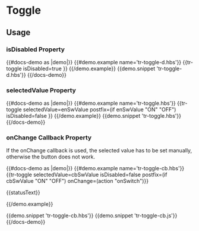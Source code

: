 

# Toggle

## Usage

### isDisabled Property

{{#docs-demo as |demo|}}
  {{#demo.example name='tr-toggle-d.hbs'}}
    {{tr-toggle 
      isDisabled=true }}
  {{/demo.example}}
  {{demo.snippet 'tr-toggle-d.hbs'}}
{{/docs-demo}}

### selectedValue Property

{{#docs-demo as |demo|}}
  {{#demo.example name='tr-toggle.hbs'}}
    {{tr-toggle 
      selectedValue=enSwValue 
      postfix=(if enSwValue "ON" "OFF")
      isDisabled=false }}
  {{/demo.example}}
  {{demo.snippet 'tr-toggle.hbs'}}
{{/docs-demo}}

### onChange Callback Property

If the onChange callback is used, the selected value has to be set manually, otherwise the button does not work.

{{#docs-demo as |demo|}}
  {{#demo.example name='tr-toggle-cb.hbs'}}
    {{tr-toggle 
      selectedValue=cbSwValue 
      isDisabled=false 
      postfix=(if cbSwValue "ON" "OFF")
      onChange=(action "onSwitch")}}
      <p>{{statusText}}</p>
  {{/demo.example}}
  
  {{demo.snippet 'tr-toggle-cb.hbs'}}
  {{demo.snippet 'tr-toggle-cb.js'}}
{{/docs-demo}}

